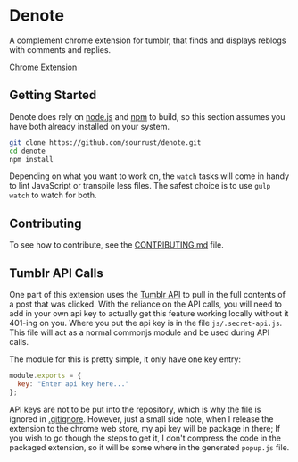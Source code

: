 # Denote

A complement chrome extension for tumblr, that finds and displays
reblogs with comments and replies.

[Chrome Extension][1]

## Getting Started

Denote does rely on [node.js][2] and [npm][3] to build, so this section
assumes you have both already installed on your system.

```bash
git clone https://github.com/sourrust/denote.git
cd denote
npm install
```

Depending on what you want to work on, the `watch` tasks will come in
handy to lint JavaScript or transpile less files. The safest choice is
to use `gulp watch` to watch for both.

## Contributing

To see how to contribute, see the [CONTRIBUTING.md][4] file.

## Tumblr API Calls

One part of this extension uses the [Tumblr API][4] to pull in the full
contents of a post that was clicked. With the reliance on the API calls,
you will need to add in your own api key to actually get this feature
working locally without it 401-ing on you. Where you put the api key is
in the file `js/.secret-api.js`. This file will act as a normal commonjs
module and be used during API calls.

The module for this is pretty simple, it only have one key entry:

```javascript
module.exports = {
  key: "Enter api key here..."
};
```

API keys are not to be put into the repository, which is why the file is
ignored in [.gitignore][5]. However, just a small side note, when I
release the extension to the chrome web store, my api key will be
package in there; If you wish to go though the steps to get it, I don't
compress the code in the packaged extension, so it will be some where in
the generated `popup.js` file.

[1]: https://chrome.google.com/webstore/detail/denote/ibfbkmghalfjcfeoocejnhhenidpgnbg
[2]: http://nodejs.org/
[3]: https://npmjs.org/
[4]: https://github.com/sourrust/denote/blob/master/CONTRIBUTING.md
[4]: http://www.tumblr.com/docs/en/api/v2
[5]: https://github.com/sourrust/denote/blob/master/.gitignore
